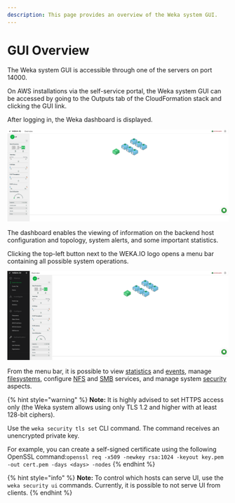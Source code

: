 ```yaml
---
description: This page provides an overview of the Weka system GUI.
---
```


# GUI Overview

The Weka system GUI is accessible through one of the servers on port 14000.

On AWS installations via the self-service portal, the Weka system GUI can be accessed by going to the Outputs tab of the CloudFormation stack and clicking the GUI link.

After logging in, the Weka dashboard is displayed.

![Weka Dashboard](../.gitbook/assets/gui-dashboard-3.5.png)

The dashboard enables the viewing of information on the backend host configuration and topology, system alerts, and some important statistics.

Clicking the top-left button next to the WEKA.IO logo opens a menu bar containing all possible system operations.

![Weka Dashboard with Menu Bar](../.gitbook/assets/gui-overview-3.5.png)

From the menu bar, it is possible to view [statistics](../usage/statistics/) and [events](../usage/events/), manage [filesystems](../fs/managing-filesystems/), configure [NFS](../additional-protocols/nfs-support.md) and [SMB](../additional-protocols/smb-support/smb-management-using-the-gui.md) services, and manage system [security](../usage/user-management.md) aspects.

{% hint style="warning" %}
**Note:** It is highly advised to set HTTPS access only \(the Weka system allows using only TLS 1.2 and higher with at least 128-bit ciphers\).

 Use the `weka security tls set` CLI command. The command receives an unencrypted private key.

For example, you can create a self-signed certificate using the following OpenSSL command:`openssl req -x509 -newkey rsa:1024 -keyout key.pem -out cert.pem -days <days> -nodes`
{% endhint %}

{% hint style="info" %}
**Note:** To control which hosts can serve UI, use the `weka security ui` commands. Currently, it is possible to not serve UI from clients.
{% endhint %}


